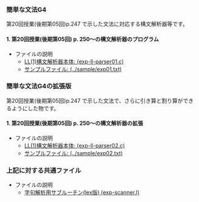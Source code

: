 ### 簡単な文法G4

第20回授業(後期第05回)p.247 で示した文法に対応する構文解析器等です。

#### 1. 第20回授業(後期第05回) p. 250～の構文解析器のプログラム
* ファイルの説明
  * [LL(1)構文解析器本体: (exp-ll-parser01.c)](exp-ll-parser01.c)
  * [サンプルファイル: (../sample/exp01.txt)](../sample/exp01.txt)

### 簡単な文法G4の拡張版

第20回授業(後期第05回)p.247 で示した文法で、さらに引き算と割り算ができ
るようにした物です。

#### 1. 第20回授業(後期第05回) p. 250～の構文解析器の拡張
* ファイルの説明
  * [LL(1)構文解析器本体: (exp-ll-parser02.c)](exp-ll-parser02.c)
  * [サンプルファイル: (../sample/exp02.txt)](../sample/exp02.txt)

### 上記に対する共通ファイル
* ファイルの説明
  * [字句解析用サブルーチン(lex版) (exp-scanner.l)](exp-scanner.l)
